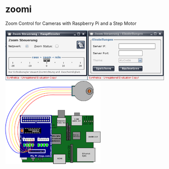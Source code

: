 zoomi
=====

Zoom Control for Cameras with Raspberry Pi and a Step Motor


<img src="https://raw.githubusercontent.com/agribu/zoomi/master/zctrl-3rdprev.png" width="500" />

<img src="https://raw.githubusercontent.com/agribu/zoomi/master/step_my_pi.png" width="300" />
